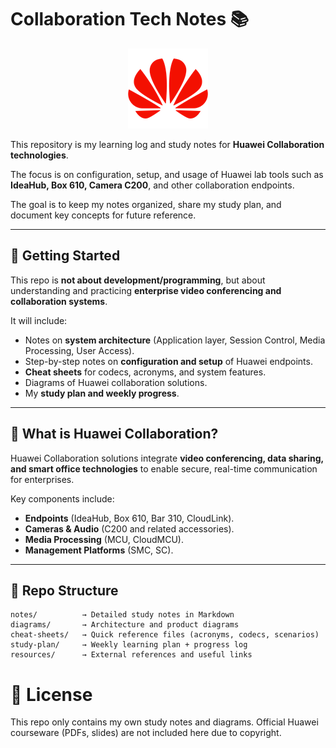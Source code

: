 # Collaboration Tech Notes 📚

<div align="center">
  <img src="/Images/logo.png" alt="huawei logo" />
</div>

This repository is my learning log and study notes for **Huawei Collaboration technologies**.

The focus is on configuration, setup, and usage of Huawei lab tools such as **IdeaHub, Box 610, Camera C200**, and other collaboration endpoints.

The goal is to keep my notes organized, share my study plan, and document key concepts for future reference.

---

## 🚀 Getting Started

This repo is **not about development/programming**, but about understanding and practicing **enterprise video conferencing and collaboration systems**.

It will include:

- Notes on **system architecture** (Application layer, Session Control, Media Processing, User Access).
- Step-by-step notes on **configuration and setup** of Huawei endpoints.
- **Cheat sheets** for codecs, acronyms, and system features.
- Diagrams of Huawei collaboration solutions.
- My **study plan and weekly progress**.

---

## 📌 What is Huawei Collaboration?

Huawei Collaboration solutions integrate **video conferencing, data sharing, and smart office technologies** to enable secure, real-time communication for enterprises.

Key components include:

- **Endpoints** (IdeaHub, Box 610, Bar 310, CloudLink).
- **Cameras & Audio** (C200 and related accessories).
- **Media Processing** (MCU, CloudMCU).
- **Management Platforms** (SMC, SC).

---

## 📂 Repo Structure
```plaintext
notes/          → Detailed study notes in Markdown
diagrams/       → Architecture and product diagrams
cheat-sheets/   → Quick reference files (acronyms, codecs, scenarios)
study-plan/     → Weekly learning plan + progress log
resources/      → External references and useful links
```

# 📖 License

This repo only contains my own study notes and diagrams.
Official Huawei courseware (PDFs, slides) are not included here due to copyright.